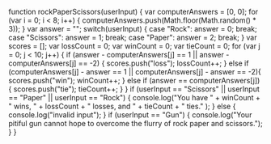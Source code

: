 function rockPaperScissors(userInput) {
var computerAnswers = [0, 0];
 for (var i = 0; i < 8; i++) {
    computerAnswers.push(Math.floor(Math.random() * 3));
    }
var answer = "";
switch(userInput) {
    case "Rock":
     answer = 0;
     break;
    case "Scissors":
     answer = 1;
     break;
    case "Paper":
     answer = 2;
     break;
   }
var scores = [];
var lossCount = 0;
var winCount = 0;
var tieCount = 0;
   for (var j = 0; j < 10; j++) {
     if (answer - computerAnswers[j] == 1 || answer - computerAnswers[j] == -2) {
       scores.push("loss");
       lossCount++;
     } else if (computerAnswers[j] - answer == 1 || computerAnswers[j] - answer == -2){
       scores.push("win");
       winCount++;
     } else if (answer == computerAnswers[j]) {
        scores.push("tie");
        tieCount++;
     }
}
if (userInput == "Scissors" || userInput == "Paper" || userInput == "Rock") {
  console.log("You have " + winCount + " wins, " + lossCount + " losses, and " + tieCount + " ties." );
} else {
    console.log("invalid input");
}
if (userInput == "Gun") {
    console.log("Your pitiful gun cannot hope to overcome the flurry of rock paper and scissors.");
}
}
